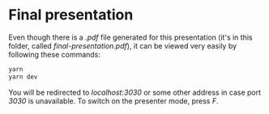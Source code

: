 # Final presentation

Even though there is a _.pdf_ file generated for this presentation (it's in this folder, called _final-presentation.pdf_), it can be viewed very easily by following these commands:

```bash
yarn
yarn dev
```

You will be redirected to _localhost:3030_ or some other address in case port _3030_ is unavailable. To switch on the presenter mode, press _F_.